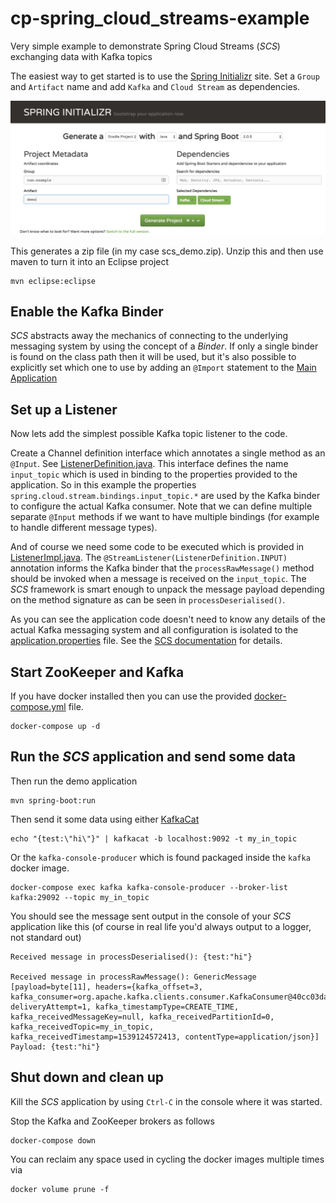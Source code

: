 # cp-spring\_cloud\_streams-example

Very simple example to demonstrate Spring Cloud Streams (_SCS_) exchanging data with Kafka topics

The easiest way to get started is to use the [Spring Initializr](https://start.spring.io/) site. 
Set a `Group` and `Artifact` name and add `Kafka` and `Cloud Stream` as dependencies.

![Spring Initalizr ScreenShot](docs/images/spring_initializr.png)

This generates a zip file (in my case scs_demo.zip). Unzip this and then use maven to turn it into an Eclipse project

```
mvn eclipse:eclipse
```

## Enable the Kafka Binder

_SCS_ abstracts away the mechanics of connecting to the underlying messaging system by using the concept of a _Binder_. If only a single binder is found on the class path then it will be used, but it's also possible to explicitly set which one to use by adding an `@Import` statement to the [Main Application](src/main/java/io/confluent/examples/scs_demo/ScsDemoApplication.java)

## Set up a Listener
Now lets add the simplest possible Kafka topic listener to the code.

Create a Channel definition interface which annotates a single method as an `@Input`. See [ListenerDefinition.java](src/main/java/io/confluent/examples/scs_demo/ListenerDefinition.java). This interface defines the name `input_topic` which is used in binding to the properties provided to the application. So in this example the properties `spring.cloud.stream.bindings.input_topic.*` are used by the Kafka binder to configure the actual Kafka consumer. Note that we can define multiple separate `@Input` methods if we want to have multiple bindings (for example to handle different message types).

And of course we need some code to be executed which is provided in [ListenerImpl.java](src/main/java/io/confluent/examples/scs_demo/ListenerImpl.java). The `@StreamListener(ListenerDefinition.INPUT)` annotation informs the Kafka binder that the `processRawMessage()` method should be invoked when a message is received on the `input_topic`. The _SCS_ framework is smart enough to unpack the message payload depending on the method signature as can be seen in `processDeserialised()`. 

As you can see the application code doesn't need to know any details of the actual Kafka messaging system and all configuration is isolated to the [application.properties](src/main/resources/application.properties) file. See the [SCS documentation](https://docs.spring.io/spring-cloud-stream/docs/Brooklyn.RELEASE/reference/html/_apache_kafka_binder.html) for details.

## Start ZooKeeper and Kafka
If you have docker installed then you can use the provided [docker-compose.yml](docker-compose.yml) file.

```
docker-compose up -d
```
## Run the _SCS_ application and send some data

Then run the demo application

```
mvn spring-boot:run
```	

Then send it some data using either [KafkaCat](https://github.com/edenhill/kafkacat)

```
echo "{test:\"hi\"}" | kafkacat -b localhost:9092 -t my_in_topic
```
Or the `kafka-console-producer` which is found packaged inside the ```kafka``` docker image.

```
docker-compose exec kafka kafka-console-producer --broker-list kafka:29092 --topic my_in_topic
```


You should see the message sent output in the console of your _SCS_ application like this (of course in real life you'd always output to a logger, not standard out)

```
Received message in processDeserialised(): {test:"hi"}

Received message in processRawMessage(): GenericMessage [payload=byte[11], headers={kafka_offset=3, kafka_consumer=org.apache.kafka.clients.consumer.KafkaConsumer@40cc03da, deliveryAttempt=1, kafka_timestampType=CREATE_TIME, kafka_receivedMessageKey=null, kafka_receivedPartitionId=0, kafka_receivedTopic=my_in_topic, kafka_receivedTimestamp=1539124572413, contentType=application/json}]
Payload: {test:"hi"}
```

## Shut down and clean up
Kill the _SCS_ application by using `Ctrl-C` in the console where it was started.

Stop the Kafka and ZooKeeper brokers as follows

```
docker-compose down
```
You can reclaim any space used in cycling the docker images multiple times via

```
docker volume prune -f
```
